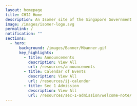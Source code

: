 ```yaml
---
layout: homepage
title: CHIJ Home
description: An Isomer site of the Singapore Government
image: /images/isomer-logo.svg
permalink: /
notification: ""
sections:
  - hero:
      background: /images/Banner/Mbanner.gif
      key_highlights:
        - title: Announcements
          description: View All
          url: /resources/announcements
        - title: Calendar of Events
          description: View All
          url: /resources/ij-calender
        - title: Sec 1 Admission
          description: View All
          url: /resources/sec-1-admission/welcome-note/
---
```

